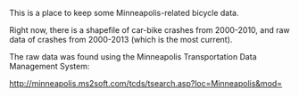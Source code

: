 This is a place to keep some Minneapolis-related bicycle data.

Right now, there is a shapefile of car-bike crashes from 2000-2010, and raw data of crashes from 2000-2013 (which is the most current).

The raw data was found using the Minneapolis Transportation Data Management System:

http://minneapolis.ms2soft.com/tcds/tsearch.asp?loc=Minneapolis&mod=
